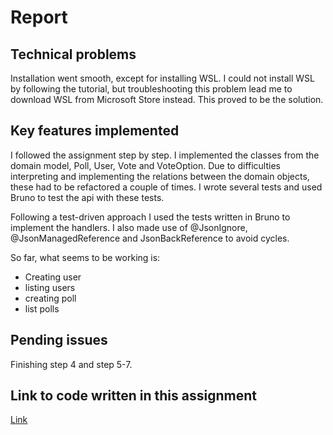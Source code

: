 
# Report

## Technical problems
Installation went smooth, except for installing WSL. I could not install WSL by following the tutorial, but troubleshooting this problem lead me to download WSL from Microsoft Store instead. This proved to be the solution.
## Key features implemented
I followed the assignment step by step. I implemented the classes from the domain model, Poll, User, Vote and VoteOption. Due to difficulties interpreting and implementing the relations between the domain objects, these had to be refactored a couple of times. I wrote several tests and used Bruno to test the api with these tests. 

Following a test-driven approach I used the tests written in Bruno to implement the handlers. I also made use of @JsonIgnore, @JsonManagedReference and JsonBackReference to avoid cycles.

So far, what seems to be working is:
- Creating user
- listing users
- creating poll
- list polls
## Pending issues
Finishing step 4 and step 5-7.

## Link to code written in this assignment
[Link](https://github.com/Thorbjorn2021/poll-app-backend/tree/main/src/main/java/com/github/thorbjorn2021/pollapp)
